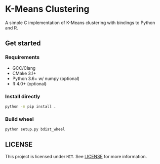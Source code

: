 # K-Means Clustering

A simple C implementation of K-Means clustering with bindings to Python and R.

## Get started

### Requirements

- GCC/Clang
- CMake 3.1+
- Python 3.6+ w/ numpy (optional)
- R 4.0+ (optional)

### Install directly

```sh
python -m pip install .
```

### Build wheel

```sh
python setup.py bdist_wheel
```

## LICENSE

This project is licensed under `MIT`. See [LICENSE](LICENSE) for more information.
